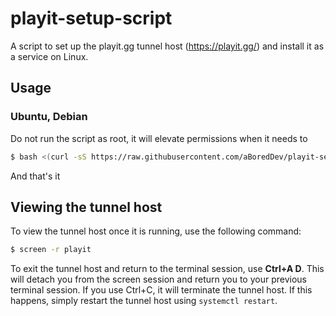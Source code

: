 # playit-setup-script
A script to set up the playit.gg tunnel host (https://playit.gg/) and install it as a service on Linux.

## Usage
### Ubuntu, Debian
Do not run the script as root, it will elevate permissions when it needs to
```bash
$ bash <(curl -sS https://raw.githubusercontent.com/aBoredDev/playit-setup-script/main/playit-setup.sh)
```
And that's it

## Viewing the tunnel host
To view the tunnel host once it is running, use the following command:
```bash
$ screen -r playit
```
To exit the tunnel host and return to the terminal session, use __Ctrl+A D__.  This will detach you from the screen session and return you to your previous terminal session.  If you use Ctrl+C, it will terminate the tunnel host.  If this happens, simply restart the tunnel host using `systemctl restart`.
